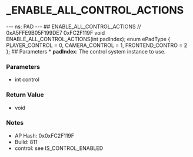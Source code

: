 # _ENABLE_ALL_CONTROL_ACTIONS

--- ns: PAD --- ## ENABLE_ALL_CONTROL_ACTIONS  // 0xA5FFE9B05F199DE7 0xFC2F119F void ENABLE_ALL_CONTROL_ACTIONS(int padIndex);  enum ePadType { PLAYER_CONTROL = 0, CAMERA_CONTROL = 1, FRONTEND_CONTRO = 2 };  ## Parameters * **padIndex**: The control system instance to use.

### Parameters
* int control

### Return Value
* void

### Notes
* AP Hash: 0x0xFC2F119F
* Build: 811
* control: see IS_CONTROL_ENABLED

